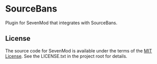 # SourceBans

Plugin for SevenMod that integrates with SourceBans.

## License

The source code for SevenMod is available under the terms of the [MIT License](https://github.com/SevenMod/Plugin-SourceBans/blob/master/LICENSE.txt).
See the LICENSE.txt in the project root for details.